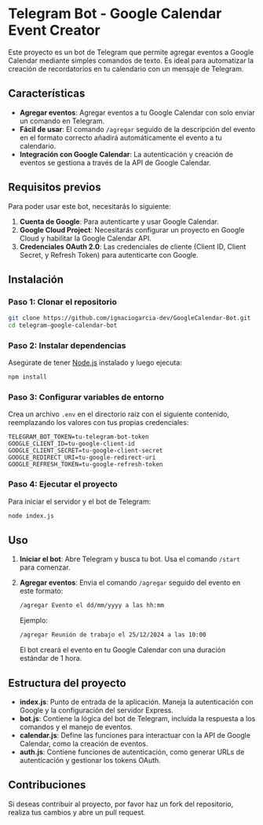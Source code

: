 # Telegram Bot - Google Calendar Event Creator

Este proyecto es un bot de Telegram que permite agregar eventos a Google Calendar mediante simples comandos de texto. Es ideal para automatizar la creación de recordatorios en tu calendario con un mensaje de Telegram.

## Características

- **Agregar eventos**: Agregar eventos a tu Google Calendar con solo enviar un comando en Telegram. 
- **Fácil de usar**: El comando `/agregar` seguido de la descripción del evento en el formato correcto añadirá automáticamente el evento a tu calendario.
- **Integración con Google Calendar**: La autenticación y creación de eventos se gestiona a través de la API de Google Calendar.

## Requisitos previos

Para poder usar este bot, necesitarás lo siguiente:

1. **Cuenta de Google**: Para autenticarte y usar Google Calendar.
2. **Google Cloud Project**: Necesitarás configurar un proyecto en Google Cloud y habilitar la Google Calendar API.
3. **Credenciales OAuth 2.0**: Las credenciales de cliente (Client ID, Client Secret, y Refresh Token) para autenticarte con Google.

## Instalación

### Paso 1: Clonar el repositorio

```bash
git clone https://github.com/ignaciogarcia-dev/GoogleCalendar-Bot.git
cd telegram-google-calendar-bot
```

### Paso 2: Instalar dependencias

Asegúrate de tener [Node.js](https://nodejs.org) instalado y luego ejecuta:

```bash
npm install
```

### Paso 3: Configurar variables de entorno

Crea un archivo `.env` en el directorio raíz con el siguiente contenido, reemplazando los valores con tus propias credenciales:

```env
TELEGRAM_BOT_TOKEN=tu-telegram-bot-token
GOOGLE_CLIENT_ID=tu-google-client-id
GOOGLE_CLIENT_SECRET=tu-google-client-secret
GOOGLE_REDIRECT_URI=tu-google-redirect-uri
GOOGLE_REFRESH_TOKEN=tu-google-refresh-token
```

### Paso 4: Ejecutar el proyecto

Para iniciar el servidor y el bot de Telegram:

```bash
node index.js
```

## Uso

1. **Iniciar el bot**: Abre Telegram y busca tu bot. Usa el comando `/start` para comenzar.
2. **Agregar eventos**: Envia el comando `/agregar` seguido del evento en este formato:

   ```bash
   /agregar Evento el dd/mm/yyyy a las hh:mm
   ```

   Ejemplo:

   ```bash
   /agregar Reunión de trabajo el 25/12/2024 a las 10:00
   ```

   El bot creará el evento en tu Google Calendar con una duración estándar de 1 hora.

## Estructura del proyecto

- **index.js**: Punto de entrada de la aplicación. Maneja la autenticación con Google y la configuración del servidor Express.
- **bot.js**: Contiene la lógica del bot de Telegram, incluida la respuesta a los comandos y el manejo de eventos.
- **calendar.js**: Define las funciones para interactuar con la API de Google Calendar, como la creación de eventos.
- **auth.js**: Contiene funciones de autenticación, como generar URLs de autenticación y gestionar los tokens OAuth.

## Contribuciones

Si deseas contribuir al proyecto, por favor haz un fork del repositorio, realiza tus cambios y abre un pull request.

